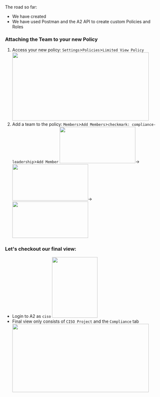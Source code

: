 The road so far:
- We have created
- We have used Postman and the A2 API to create custom Policies and Roles


### Attaching the Team to your new Policy
1. Access your new policy: `Settings`>`Policies`>`Limited View Policy`  
<kbd><img src="https://raw.githubusercontent.com/danf425/ChefAutomate_LimitViewability/master/images/a2-newpolicies.png" width="450" height="225"></kbd>   
2. Add a team to the policy: `Members`>`Add Members`>`checkmark: compliance-leadership`>`Add Member`
<kbd><img src="https://raw.githubusercontent.com/danf425/ChefAutomate_LimitViewability/master/images/a2-newpolicy-member.png" width="250" height="120"></kbd>→<kbd><img src="https://raw.githubusercontent.com/danf425/ChefAutomate_LimitViewability/master/images/a2-newpolicy-addmember.png" width="250" height="120"></kbd>→<kbd><img src="https://raw.githubusercontent.com/danf425/ChefAutomate_LimitViewability/master/images/a2-members-addcompliance.png" width="250" height="120"></kbd>  


### Let's checkout our final view:
- Login to A2 as `ciso`
<kbd><img src="https://raw.githubusercontent.com/danf425/ChefAutomate_LimitViewability/master/images/a2-newpolicy-member.png" width="150" height="200"></kbd>
- Final view only consists of `CISO Project` and the `Compliance` tab
<kbd><img src="https://raw.githubusercontent.com/danf425/ChefAutomate_LimitViewability/master/images/a2-cisoview.png" width="450" height="225"></kbd>